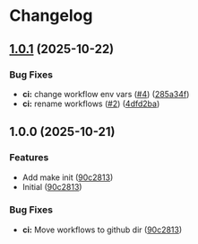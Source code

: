 # Changelog

## [1.0.1](https://github.com/darpell/act-sandbox/compare/v1.0.0...v1.0.1) (2025-10-22)


### Bug Fixes

* **ci:** change workflow env vars ([#4](https://github.com/darpell/act-sandbox/issues/4)) ([285a34f](https://github.com/darpell/act-sandbox/commit/285a34fe5cac954d9a38a6aa4589103fc9a2c30d))
* **ci:** rename workflows ([#2](https://github.com/darpell/act-sandbox/issues/2)) ([4dfd2ba](https://github.com/darpell/act-sandbox/commit/4dfd2ba819be79eca2a896d1fcc9f85494a1d8c6))

## 1.0.0 (2025-10-21)


### Features

* Add make init ([90c2813](https://github.com/darpell/act-sandbox/commit/90c28134eea4b6f560cd9e1649b666896623dc54))
* Initial ([90c2813](https://github.com/darpell/act-sandbox/commit/90c28134eea4b6f560cd9e1649b666896623dc54))


### Bug Fixes

* **ci:** Move workflows to github dir ([90c2813](https://github.com/darpell/act-sandbox/commit/90c28134eea4b6f560cd9e1649b666896623dc54))
